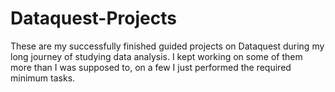 # Dataquest-Projects
These are my successfully finished guided projects on Dataquest during my long journey of studying data analysis. I kept working on some of them more than I was supposed to, on a few I just performed the required minimum tasks. 
